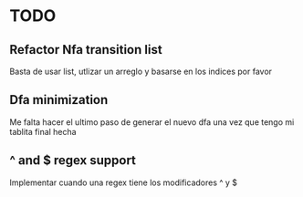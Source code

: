 # TODO

## Refactor Nfa transition list

Basta de usar list, utlizar un arreglo y basarse en los
indices por favor

## Dfa minimization

Me falta hacer el ultimo paso de generar el nuevo dfa
una vez que tengo mi tablita final hecha

## ^ and $ regex support

Implementar cuando una regex tiene los modificadores ^ y $
